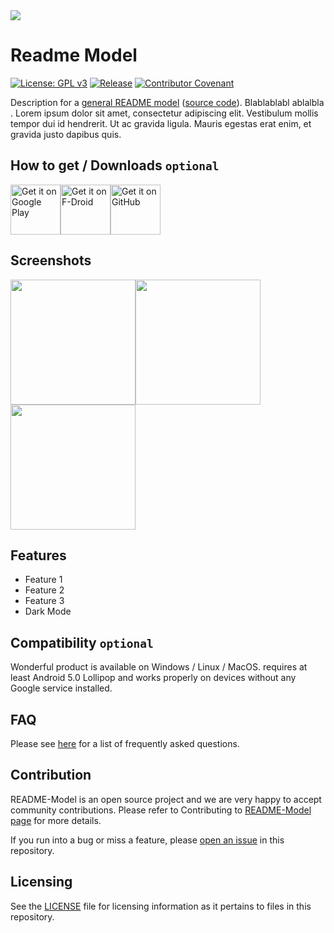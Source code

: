 <img src="assets/header.png" />

# Readme Model

[![License: GPL v3](https://img.shields.io/badge/License-GPLv3-blue.svg)](https://www.gnu.org/licenses/gpl-3.0)  [![Release](https://img.shields.io/github/v/release/patzly/grocy-android?label=Release)](https://github.com/Mikaleb/README-Model/releases)   [![Contributor Covenant](https://img.shields.io/badge/Contributor%20Covenant-2.1-4baaaa.svg)](code_of_conduct.md)

Description for a [general README model](https://github.com/Mikaleb/README-Model) ([source code](https://github.com/Mikaleb/README-Model)). Blablablabl ablalbla .
Lorem ipsum dolor sit amet, consectetur adipiscing elit. Vestibulum mollis tempor dui id hendrerit. Ut ac gravida ligula. Mauris egestas erat enim, et gravida justo dapibus quis. 

## How to get / Downloads `optional`

<a href='https://play.google.com/store/apps/details'><img alt='Get it on Google Play' height="80" src='assets/badge_playstore.png'/></a><a href='https://f-droid.org/de/packages/'><img alt='Get it on F-Droid' height="80" src='assets/badge_fdroid.png'/></a><a href='https://github.com/'><img alt='Get it on GitHub' height="80" src='assets/badge_github.png'/></a>

## Screenshots

<a href="assets/screen1.png"><img src="assets/screen1.png" width="200px"/></a><a href="assets/screen2.png"><img src="assets/screen2.png" width="200px"/></a><a href="assets/screen3.png"><img src="assets/screen3.png" width="200px"/></a>

## Features

* Feature 1
* Feature 2
* Feature 3
* Dark Mode

## Compatibility `optional`

Wonderful product is available on Windows / Linux / MacOS. requires at least Android 5.0 Lollipop and works properly on devices without any Google service installed.

## FAQ

Please see [here](https://github.com/Mikaleb/README-Model/wiki/FAQ) for a list of frequently asked questions.

## Contribution

README-Model is an open source project and we are very happy to accept community contributions. Please refer to Contributing to [README-Model page](https://github.com/Mikaleb/README-Model/blob/main/LICENSE.md) for more details.

If you run into a bug or miss a feature, please [open an issue](https://github.com/Mikaleb/README-Model/issues) in this repository.

##  Licensing

See the [LICENSE](https://github.com/Mikaleb/README-Model/blob/main/LICENSE.md) file for licensing information as it pertains to
files in this repository.
